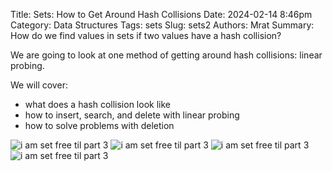 Title: Sets: How to Get Around Hash Collisions
Date: 2024-02-14 8:46pm
Category: Data Structures
Tags: sets
Slug: sets2
Authors: Mrat
Summary: How do we find values in sets if two values have a hash collision?

We are going to look at one method of getting around hash collisions: linear probing. 

We will cover:

- what does a hash collision look like
- how to insert, search, and delete with linear probing
- how to solve problems with deletion

![i am *set* free til part 3]({attach}/images/set2p1.png)
![i am *set* free til part 3]({attach}/images/set2p2.png)
![i am *set* free til part 3]({attach}/images/set2p3.png)
![i am *set* free til part 3]({attach}/images/set2p4.png)